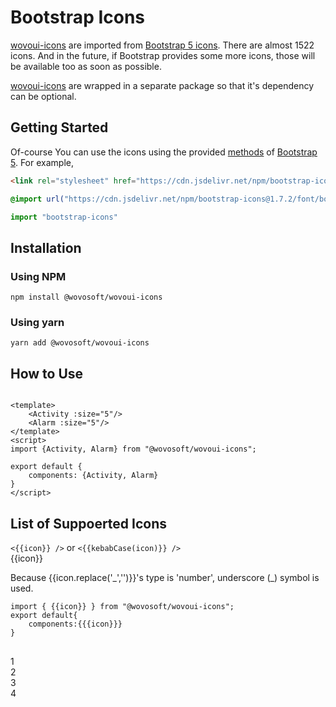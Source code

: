 # Bootstrap Icons

[wovoui-icons](https://github.com/wovosoft/wovoui-icons) are imported
from [Bootstrap 5 icons](https://icons.getbootstrap.com). There are almost 1522 icons.
And in the future, if Bootstrap provides some more icons, those will be available too as soon as possible.

[wovoui-icons](https://github.com/wovosoft/wovoui-icons) are wrapped in a separate package so that it's dependency can 
be optional.

## Getting Started

Of-course You can use the icons using the provided [methods](https://icons.getbootstrap.com/#install) of [Bootstrap 5](https://icons.getbootstrap.com). For example,

```html
<link rel="stylesheet" href="https://cdn.jsdelivr.net/npm/bootstrap-icons@1.7.2/font/bootstrap-icons.css">
```

```scss
@import url("https://cdn.jsdelivr.net/npm/bootstrap-icons@1.7.2/font/bootstrap-icons.css");
```

```javascript
import "bootstrap-icons"
```

## Installation

### Using NPM

```shell
npm install @wovosoft/wovoui-icons 
```

### Using yarn

```shell
yarn add @wovosoft/wovoui-icons
```

## How to Use

```vue

<template>
    <Activity :size="5"/>
    <Alarm :size="5"/>
</template>
<script>
import {Activity, Alarm} from "@wovosoft/wovoui-icons";

export default {
    components: {Activity, Alarm}
}
</script>
```

<WCard body-class="text-center">
<IconActivity :size="5" class="me-5"/>
<IconAlarm :size="5"/>
</WCard>

## List of Suppoerted Icons

<WInput type="search" v-model="filter" placeholder="Search Icons..."></WInput>
<WContainer class="container"><WRow>
<WCol class="p-1 text-center" :md="icons[icon]?8:3" :offset-md="icons[icon]?2:null" sm="12" v-for="icon in theIcons">
<div class="border icon-box"
tabindex="0" 
:class="!!icons[icon]?'p-3':'p-1'" 
style="cursor: pointer;" 
@focus="toggleVisibility(icon)"
@click="toggleVisibility(icon)">
<component :is="'Icon'+icon" :size="2"></component>
<div class="mt-2" v-if="icons[icon]"><code>&lt;{{icon}} /&gt;</code> or <code>&lt;{{kebabCase(icon)}} /&gt;</code></div>
<div class="mt-2" v-else>{{icon}}</div>
<p v-if="icon.startsWith('_') && icons[icon]">
Because {{icon.replace('_','')}}'s type is 'number', underscore (_) symbol is used.
</p>
</div>
<div v-if="icons[icon]" class="language-javascript ext-js line-numbers-mode">
<pre class="language-javascript"><code><span class="token keyword">import</span> { {{icon}} } <span class="token keyword">from</span> <span class="token string">"@wovosoft/wovoui-icons"</span><span class="token punctuation">;</span>
<span class="token keyword">export</span> <span class="token keyword">default</span><span class="token punctuation">{</span>
    <span class="token literal-property property">components</span><span class="token operator">:</span><span class="token punctuation">{</span>{{icon}}<span class="token punctuation">}</span>
<span class="token punctuation">}</span>
</code>
</pre>
<div class="line-numbers">
<span class="line-number">1</span><br><span class="line-number">2</span><br><span class="line-number">3</span><br><span class="line-number">4</span>
</div></div></WCol></WRow></WContainer>


<script setup>
import {computed, ref} from "vue"; 
import * as icons_list from "@wovosoft/wovoui-icons";
import kebabCase from "lodash/kebabCase";
const icons = ref({});
Object.entries(icons_list).map(i=>i[0]).forEach(i=>icons.value[i]=false);
const filter=ref("");
const theIcons = computed(()=>Object.keys(icons.value).filter(icon=>icon.toLowerCase().includes(filter.value.toLowerCase())));
const toggleVisibility=(el)=>{
    Object.keys(icons.value).filter(i=>!!icons.value[i]).forEach(i=>icons.value[i]=false);
    icons.value[el]=true;
}
</script>
<style>
.icon-box:hover{
    transform: scale(1.1);
    background: white;
    transition: all .1s ease-in;
    box-shadow: 0px 3px 10px 3px lightblue;
    outline: black;   
}
</style>